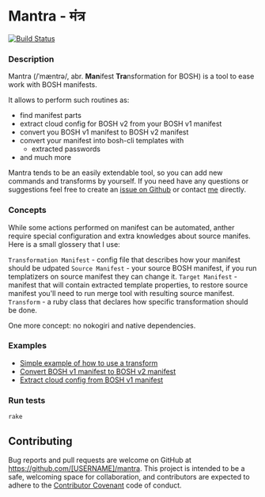 # Mantra - मंत्र

[![Build Status](https://travis-ci.org/allomov/mantra.svg?branch=master)](https://travis-ci.org/allomov/mantra)

### Description

Mantra (/ˈmæntrə/, abr. **Man**ifest **Tra**nsformation for BOSH) is a tool to ease work with BOSH manifests.

It allows to perform such routines as:

* find manifest parts 
* extract cloud config for BOSH v2 from your BOSH v1 manifest
* convert you BOSH v1 manifest to BOSH v2 manifest
* convert your manifest into bosh-cli templates with
  * extracted passwords
  <!-- * extracted certificates to different files -->
  <!-- * templatized network configuration -->
  <!-- * extracted or changed properties -->
* and much more

Mantra tends to be an easily extendable tool, so you can add new commands and transforms by yourself. If you need have any questions or suggestions feel free to create an [issue on Github](https://github.com/allomov/mantra/issues) or contact [me](https://github.com/allomov) directly.

### Concepts

While some actions performed on manifest can be automated, anther require special configuration and extra knowledges about source manifes. Here is a small glossery that I use:

`Transformation Manifest` - config file that describes how your manifest should be udpated
`Source Manifest` - your source BOSH manifest, if you run templatizers on source manifest they can change it.
`Target Manifest` - manifest that will contain extracted template properties, to restore source manifest you'll need to run merge tool with resulting source manifest.
`Transform` - a ruby class that declares how specific transformation should be done.

One more concept: no nokogiri and native dependencies.

### Examples

- [Simple example of how to use a transform](https://github.com/allomov/mantra/blob/master/examples/filter-transform.md)
- [Convert BOSH v1 manifest to BOSH v2 manifest](https://github.com/allomov/mantra/blob/master/examples/convert-bosh-manifest-to-v2.md)
- [Extract cloud config from BOSH v1 manifest](https://github.com/allomov/mantra/blob/master/examples/extract-cloud-config.md)

### Run tests

```
rake
```

## Contributing

Bug reports and pull requests are welcome on GitHub at https://github.com/[USERNAME]/mantra. This project is intended to be a safe, welcoming space for collaboration, and contributors are expected to adhere to the [Contributor Covenant](http://contributor-covenant.org) code of conduct.

